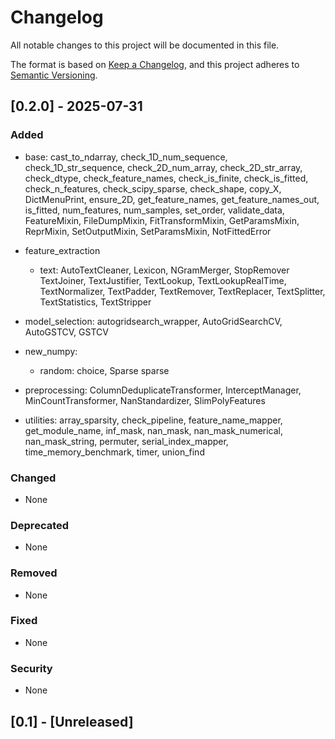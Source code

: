 # Changelog

All notable changes to this project will be documented in this file.

The format is based on [Keep a Changelog](https://keepachangelog.com/en/1.1.0/),
and this project adheres to [Semantic Versioning](https://semver.org/spec/v2.0.0.html).



## [0.2.0] - 2025-07-31

### Added
- base:
    cast_to_ndarray,
    check_1D_num_sequence,
    check_1D_str_sequence,
    check_2D_num_array,
    check_2D_str_array,
    check_dtype,
    check_feature_names,
    check_is_finite,
    check_is_fitted,
    check_n_features,
    check_scipy_sparse,
    check_shape,
    copy_X,
    DictMenuPrint,
    ensure_2D,
    get_feature_names,
    get_feature_names_out,
    is_fitted,
    num_features,
    num_samples,
    set_order,
    validate_data,
    FeatureMixin,
    FileDumpMixin,
    FitTransformMixin,
    GetParamsMixin,
    ReprMixin,
    SetOutputMixin,
    SetParamsMixin,
    NotFittedError

- feature_extraction
    - text:
        AutoTextCleaner,
        Lexicon,
        NGramMerger,
        StopRemover
        TextJoiner,
        TextJustifier,
        TextLookup,
        TextLookupRealTime,
        TextNormalizer,
        TextPadder,
        TextRemover,
        TextReplacer,
        TextSplitter,
        TextStatistics,
        TextStripper

- model_selection:
    autogridsearch_wrapper,
    AutoGridSearchCV,
    AutoGSTCV,
    GSTCV

- new_numpy:
    - random:
        choice,
        Sparse
        sparse

- preprocessing:
    ColumnDeduplicateTransformer,
    InterceptManager,
    MinCountTransformer,
    NanStandardizer,
    SlimPolyFeatures

- utilities:
    array_sparsity, 
    check_pipeline,
    feature_name_mapper,
    get_module_name,
    inf_mask,
    nan_mask,
    nan_mask_numerical,
    nan_mask_string,
    permuter,
    serial_index_mapper,
    time_memory_benchmark,
    timer,
    union_find


### Changed
- None

### Deprecated
- None

### Removed
- None

### Fixed
- None

### Security
- None

## [0.1] - [Unreleased]



